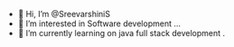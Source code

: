 - 👋 Hi, I’m @SreevarshiniS
- 👀 I’m interested in Software development ...
- 🌱 I’m currently learning on java full stack development .

<!---
SreevarshiniS/SreevarshiniS is a ✨ special ✨ repository because its `README.md` (this file) appears on your GitHub profile.
You can click the Preview link to take a look at your changes.
--->

